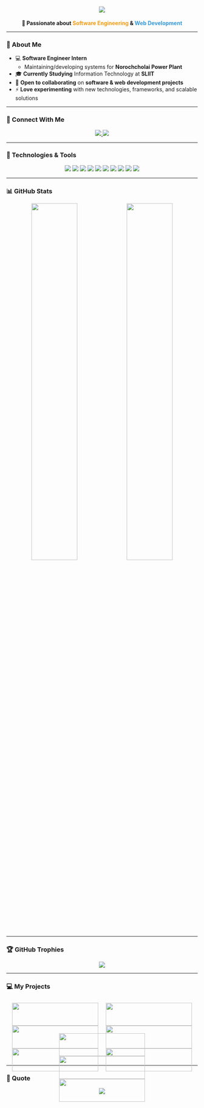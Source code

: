<h1 align="center">
  <img src="https://readme-typing-svg.demolab.com?font=Fira+Code&size=32&pause=1000&color=F7F7F7&background=FF573300&center=true&vCenter=true&width=435&lines=Dinil+Dulneth">
</h1>

<p align="center">
  <strong>🚀 Passionate about <span style="color:#f39c12">Software Engineering</span> & <span style="color:#3498db">Web Development</span></strong>
</p>

---

### 🌱 About Me  
- 💻 **Software Engineer Intern**  
  - Maintaining/developing systems for **Norochcholai Power Plant**  
- 🎓 **Currently Studying** Information Technology at **SLIIT**  
- 💞 **Open to collaborating** on **software & web development projects**  
- ⚡ **Love experimenting** with new technologies, frameworks, and scalable solutions  

---

### 💌 Connect With Me  
<p align="center">
  <a href="mailto:dinildulneth123@gmail.com">
    <img src="https://img.shields.io/badge/Email-dinildulneth123%40gmail.com-red?style=for-the-badge&logo=gmail">
  </a>
  <a href="https://www.linkedin.com/in/dinil-dulneth-liyanaarachchi">
    <img src="https://img.shields.io/badge/LinkedIn-Dinil%20Dulneth-blue?style=for-the-badge&logo=linkedin">
  </a>
</p>

---

### 🚀 Technologies & Tools  
<p align="center">
  <img src="https://img.shields.io/badge/-JavaScript-F7DF1E?style=for-the-badge&logo=javascript&logoColor=black">
  <img src="https://img.shields.io/badge/-React-61DAFB?style=for-the-badge&logo=react&logoColor=black">
  <img src="https://img.shields.io/badge/-Node.js-339933?style=for-the-badge&logo=node.js&logoColor=white">
  <img src="https://img.shields.io/badge/-.NET-512BD4?style=for-the-badge&logo=dotnet&logoColor=white">
  <img src="https://img.shields.io/badge/-C++-00599C?style=for-the-badge&logo=c%2B%2B&logoColor=white">
  <img src="https://img.shields.io/badge/-C%23-239120?style=for-the-badge&logo=c-sharp&logoColor=white">
  <img src="https://img.shields.io/badge/-Java-007396?style=for-the-badge&logo=java&logoColor=white">
  <img src="https://img.shields.io/badge/-PHP-777BB4?style=for-the-badge&logo=php&logoColor=white">
  <img src="https://img.shields.io/badge/-MongoDB-47A248?style=for-the-badge&logo=mongodb&logoColor=white">
  <img src="https://img.shields.io/badge/-MySQL-4479A1?style=for-the-badge&logo=mysql&logoColor=white">
</p>

---

### 📊 GitHub Stats  
<p align="center">
  <img src="https://github-readme-stats.vercel.app/api?username=DinilDulneth&show_icons=true&theme=radical" width="49%">
  <img src="https://github-readme-streak-stats.herokuapp.com/?user=DinilDulneth&theme=radical" width="49%">
</p>

---

### 🏆 GitHub Trophies
<p align="center">
  <img src="https://github-profile-trophy.vercel.app/?username=DinilDulneth&theme=radical&no-frame=true&margin-w=15&margin-h=15">
</p>

---

### 💻 My Projects
<div style="display: flex; flex-wrap: wrap; justify-content: center;">
  <div style="flex: 0 0 45%; margin: 10px;">
    <a href="https://github.com/DinilDulneth/workForceManagementSystem.git">
      <img src="https://github-readme-stats.vercel.app/api/pin/?username=DinilDulneth&repo=workForceManagementSystem&theme=radical" width="100%">
      <br>
      <img src="https://source.unsplash.com/400x200/?technology,teamwork" width="100%">
      <br>
      <img src="https://media.giphy.com/media/QTfX9Ejfra3ZmNxh6B/giphy.gif" width="100%">
    </a>
  </div>
  <div style="flex: 0 0 45%; margin: 10px;">
    <a href="https://github.com/DinilDulneth/LearnHereExampleOutput.git">
      <img src="https://github-readme-stats.vercel.app/api/pin/?username=DinilDulneth&repo=LearnHereExampleOutput&theme=radical" width="100%">
      <br>
      <img src="https://source.unsplash.com/400x200/?education,learning" width="100%">
      <br>
      <img src="https://media.giphy.com/media/l2JJKs3I69qfaQleE/giphy.gif" width="100%">
    </a>
  </div>
  <div style="flex: 0 0 45%; margin: 10px;">
    <a href="https://github.com/DinilDulneth/JAVA_Food_Ordering_system.git">
      <img src="https://github-readme-stats.vercel.app/api/pin/?username=DinilDulneth&repo=JAVA_Food_Ordering_system&theme=radical" width="100%">
      <br>
      <img src="https://source.unsplash.com/400x200/?food,delivery" width="100%">
      <br>
      <img src="https://media.giphy.com/media/3o7aD2saalBwwftBIY/giphy.gif" width="100%">
    </a>
  </div>
</div>

---

### 💬 Quote
<p align="center">
  <img src="https://readme-typing-svg.demolab.com?font=Fira+Code&weight=500&size=24&pause=1000&color=F7F7F7&background=FF573300&vCenter=true&width=435&lines=Code%2C+create%2C+innovate+%E2%80%93+always+learning%2C+always+growing.">
</p>
